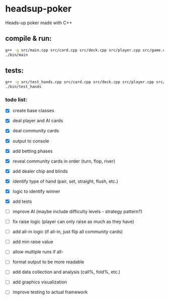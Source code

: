 # headsup-poker
Heads-up poker made with C++

## compile & run:
```bash
g++ -g src/main.cpp src/card.cpp src/deck.cpp src/player.cpp src/game.cpp src/hand_evaluator.cpp -o bin/main
./bin/main
```

## tests:
```bash
g++ -g src/test_hands.cpp src/card.cpp src/deck.cpp src/player.cpp src/game.cpp src/hand_evaluator.cpp -o bin/test_hands
./bin/test_hands
```

### todo list:
- [x] create base classes 
- [x] deal player and AI cards
- [x] deal community cards
- [x] output to console
- [x] add betting phases
- [x] reveal community cards in order (turn, flop, river)
- [x] add dealer chip and blinds
- [x] identify type of hand (pair, set, straight, flush, etc.)
- [x] logic to identify winner
- [x] add tests
- [ ] improve AI (maybe include difficulty levels - strategy pattern?)
- [ ] fix raise logic (player can only raise as much as they have)
- [ ] add all-in logic (if all-in, just flip all community cards)
- [ ] add min raise value
- [ ] allow multiple runs if all-
- [ ] format output to be more readable
- [ ] add data collection and analysis (call%, fold%, etc.)
- [ ] add graphics visualization
- [ ] improve testing to actual framework

